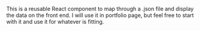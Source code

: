 This is a reusable React component to map through a .json file and display the data on the front end.  I will use it in portfolio page, but feel free to start with it and use it for whatever is fitting.